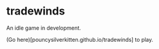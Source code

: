 # tradewinds
An idle game in development.

(Go here)[pouncysilverkitten.github.io/tradewinds] to play.
